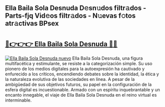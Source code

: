 ## Ella Baila Sola Desnuda D𝚎sn𝚞dos filtr𝚊dos - Parts-fjq Vid𝚎os filtr𝚊dos - N𝚞evas f𝚘tos atr𝚊ctivas BPsex

# <h2><a href="http://mb61zo7.tromn.icu/?c=Ella+Baila+Sola+Desnuda">🔗👉👉👉 Ella Baila Sola Desnuda 🔗🔗</a></h2>

[![Ella Baila Sola Desnuda nuevo](https://i.imgur.com/pEAQMta.gif)](http://mb61zo7.tromn.icu/?c=Ella+Baila+Sola+Desnuda)
Ella Baila Sola Desnuda, una figura multifacética y estimulante, se resiste a la categorización simple. Su uso pionero de los medios digitales para la autoexpresión ha cautivado y enfurecido a los críticos, encendiendo debates sobre la identidad, la ética y la naturaleza evolutiva de las sociedades en línea. A pesar de la ambigüedad de sus objetivos futuros, su papel en la configuración de la esfera digital es incuestionable. Armado con un espíritu inquebrantable y un encanto innegable, el viaje de Ella Baila Sola Desnuda en el reino virtual es interminable.
